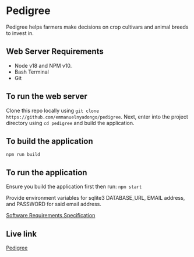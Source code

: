 # Pedigree

Pedigree helps farmers make decisions on crop cultivars and animal breeds to invest in.

## Web Server Requirements

- Node v18 and NPM v10.
- Bash Terminal
- Git

## To run the web server

Clone this repo locally using `git clone https://github.com/emmanuelnyadongo/pedigree`. Next, enter into the project directory using `cd pedigree` and build the application.

## To build the application

`npm run build`

## To run the application

Ensure you build the application first then run:
`npm start`

Provide environment variables for sqlite3 DATABASE_URL, EMAIL address, and PASSWORD for said email address.

[Software Requirements Specification](https://docs.google.com/document/d/1tH-ohLIgIbje6f76yj6wPfbNAeCytWEqE4boB5nt7po/edit?usp=sharing)

## Live link

[Pedigree](https://pedigree.halogenapps.com)
